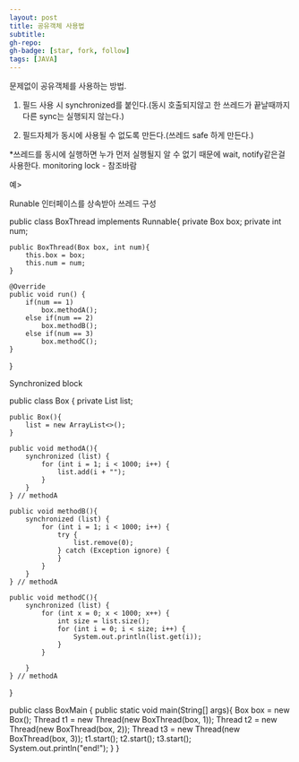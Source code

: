 ```yaml
---
layout: post
title: 공유객체 사용법 
subtitle: 
gh-repo: 
gh-badge: [star, fork, follow]
tags: [JAVA]
---
```


문제없이 공유객체를 사용하는 방법.

1. 필드 사용 시 synchronized를 붙인다.(동시 호출되지않고 한 쓰레드가 끝날때까지 다른 sync는 실행되지 않는다.)

2. 필드자체가 동시에 사용될 수 없도록 만든다.(쓰레드 safe 하게 만든다.)

*쓰레드를 동시에 실행하면 누가 먼저 실행될지 알 수 없기 때문에 wait, notify같은걸 사용한다.
 monitoring lock - 참조바람



예>

Runable 인터페이스를 상속받아 쓰레드 구성 

public class BoxThread implements Runnable{
    private Box box;
    private int num;

    public BoxThread(Box box, int num){
        this.box = box;
        this.num = num;
    }

    @Override
    public void run() {
        if(num == 1)
            box.methodA();
        else if(num == 2)
            box.methodB();
        else if(num == 3)
            box.methodC();
    }
}


Synchronized block


public class Box {
    private List<String> list;

    public Box(){
        list = new ArrayList<>();
    }

    public void methodA(){
        synchronized (list) {
            for (int i = 1; i < 1000; i++) {
                list.add(i + "");
            }
        }
    } // methodA

    public void methodB(){
        synchronized (list) {
            for (int i = 1; i < 1000; i++) {
                try {
                    list.remove(0);
                } catch (Exception ignore) {
                }
            }
        }
    } // methodA

    public void methodC(){
        synchronized (list) {
            for (int x = 0; x < 1000; x++) {
                int size = list.size();
                for (int i = 0; i < size; i++) {
                    System.out.println(list.get(i));
                }
            }

        }
    } // methodA
}

public class BoxMain {
    public static void main(String[] args){
        Box box = new Box();
        Thread t1 = new Thread(new BoxThread(box, 1));
        Thread t2 = new Thread(new BoxThread(box, 2));
        Thread t3 = new Thread(new BoxThread(box, 3));
        t1.start();
        t2.start();
        t3.start();
        System.out.println("end!");
    }
}
